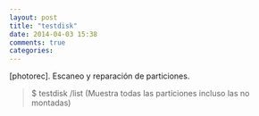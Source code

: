 ```yaml
---
layout: post
title: "testdisk"
date: 2014-04-03 15:38
comments: true
categories: 
---
```

[photorec]. Escaneo y reparación de particiones.

>$ testdisk /list (Muestra todas las particiones incluso las no montadas)

